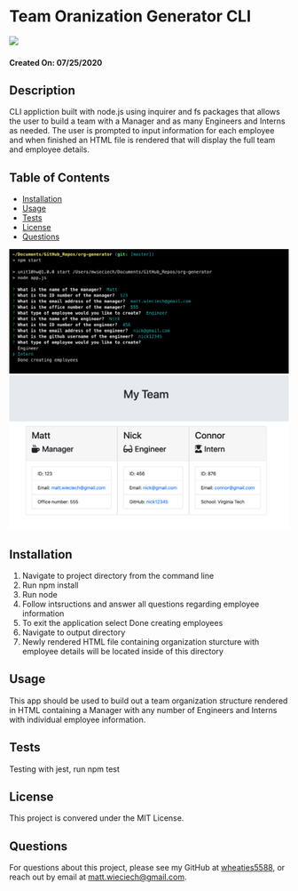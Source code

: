 # Team Oranization Generator CLI
![](https://img.shields.io/badge/license-MIT%20License-blue?style=flat-square)

#### Created On: 07/25/2020  

## Description
CLI appliction built with node.js using inquirer and fs packages that allows the user to build a team with a Manager and as many Engineers and Interns as needed. The user is prompted to input information for each employee and when finished an HTML file is rendered that will display the full team and employee details. 
## Table of Contents
* [Installation](#installation)
* [Usage](#usage)
* [Tests](#tests)
* [License](#license)
* [Questions](#questions)

​![Product Logo](./images/cli-ss.png)  
​![Product Logo](./images/browser-render-ss.png)  


## Installation
1. Navigate to project directory from the command line
2. Run npm install
3. Run node
4. Follow intsructions and answer all questions regarding employee information
5. To exit the application select Done creating employees
6. Navigate to output directory
7. Newly rendered HTML file containing organization sturcture with employee details will be located inside of this directory

## Usage
This app should be used to build out a team organization structure rendered in HTML containing a Manager with any number of Engineers and Interns with individual employee information.

## Tests
Testing with jest, run npm test

## License
This project is convered under the MIT License.

## Questions
For questions about this project, please see my GitHub at [wheaties5588](https://github.com/wheaties5588), or reach out by email at matt.wieciech@gmail.com.